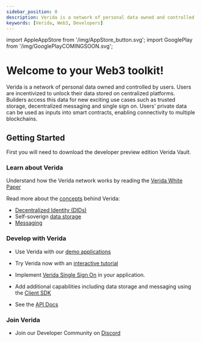 ```yaml
---
sidebar_position: 0
description: Verida is a network of personal data owned and controlled by users.
keywords: [Verida, Web3, Developers]
---
```

import AppleAppStore from '/img/AppStore_button.svg';
import GooglePlay from '/img/GooglePlayCOMINGSOON.svg';


# Welcome to your Web3 toolkit!
Verida is a network of personal data owned and controlled by users. Users are incentivized to unlock their data stored on centralized platforms. Builders access this data for new exciting use cases such as trusted storage, decentralized messaging and single sign on. Users' private data can be used as inputs into smart contracts, enabling connectivity to multiple blockchains.


## Getting Started

First you will need to download the developer preview edition Verida Vault. 

[<AppleAppStore className="appstorebutton" />](https://apps.apple.com/us/app/verida-vault/id1546599632)
<GooglePlay className="appstorebutton" />

### Learn about Verida

Understand how the Verida network works by reading the [Verida White Paper](https://www.verida.io/whitepaper?utm=devportal)

Read more about the [concepts](/docs/concepts) behind Verida:

* [Decentralized Identity (DIDs)](/docs/concepts/accounts-and-identity)
* Self-soverign [data storage](/docs/concepts/data-storage)
* [Messaging](/docs/concepts/messaging)


### Develop with Verida

* Use Verida with our [demo applications](/docs/demos)
* Try Verida now with an [interactive tutorial](/docs/tutorial/introduction)
* Implement [Verida Single Sign On](/docs/single-sign-on-sdk) in your application.
* Add additional capabilities including data storage and messaging using the [Client SDK](/docs/client-sdk)

* See the [API Docs](/docs/api/verida-js)


### Join Verida

* Join our Developer Community on [Discord](https://discord.verida.io)